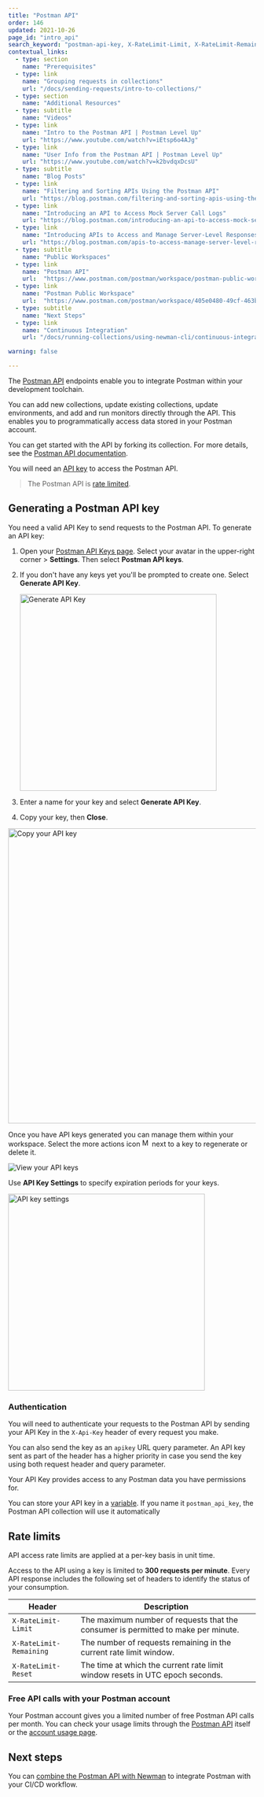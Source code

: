 ```yaml
---
title: "Postman API"
order: 146
updated: 2021-10-26
page_id: "intro_api"
search_keyword: "postman-api-key, X-RateLimit-Limit, X-RateLimit-Remaining, X-RateLimit-Reset"
contextual_links:
  - type: section
    name: "Prerequisites"
  - type: link
    name: "Grouping requests in collections"
    url: "/docs/sending-requests/intro-to-collections/"
  - type: section
    name: "Additional Resources"
  - type: subtitle
    name: "Videos"
  - type: link
    name: "Intro to the Postman API | Postman Level Up"
    url: "https://www.youtube.com/watch?v=iEtsp6o4AJg"
  - type: link
    name: "User Info from the Postman API | Postman Level Up"
    url: "https://www.youtube.com/watch?v=k2bvdqxDcsU"
  - type: subtitle
    name: "Blog Posts"
  - type: link
    name: "Filtering and Sorting APIs Using the Postman API"
    url: "https://blog.postman.com/filtering-and-sorting-apis-using-the-postman-api/"
  - type: link
    name: "Introducing an API to Access Mock Server Call Logs"
    url: "https://blog.postman.com/introducing-an-api-to-access-mock-server-call-logs/"
  - type: link
    name: "Introducing APIs to Access and Manage Server-Level Responses on a Mock Server"
    url: "https://blog.postman.com/apis-to-access-manage-server-level-responses-mock-server/"
  - type: subtitle
    name: "Public Workspaces"
  - type: link
    name: "Postman API"
    url:  "https://www.postman.com/postman/workspace/postman-public-workspace/collection/12959542-c8142d51-e97c-46b6-bd77-52bb66712c9a?ctx=documentation"
  - type: link
    name: "Postman Public Workspace"
    url:  "https://www.postman.com/postman/workspace/405e0480-49cf-463b-8052-6c0d05a8e8f3"
  - type: subtitle
    name: "Next Steps"
  - type: link
    name: "Continuous Integration"
    url: "/docs/running-collections/using-newman-cli/continuous-integration/"

warning: false

---
```


The [Postman API](https://www.postman.com/postman/workspace/postman-public-workspace/documentation/12959542-c8142d51-e97c-46b6-bd77-52bb66712c9a) endpoints enable you to integrate Postman within your development toolchain.

You can add new collections, update existing collections, update environments, and add and run monitors directly through the API. This enables you to programmatically access data stored in your Postman account.

You can get started with the API by forking its collection. For more details, see the [Postman API documentation](https://www.postman.com/postman/workspace/postman-public-workspace/documentation/12959542-c8142d51-e97c-46b6-bd77-52bb66712c9a).

You will need an [API key](#generating-a-postman-api-key) to access the Postman API.

> The Postman API is [rate limited](#rate-limits).

## Generating a Postman API key

You need a valid API Key to send requests to the Postman API. To generate an API key:

1. Open your [Postman API Keys page](https://go.postman.co/settings/me/api-keys). Select your avatar in the upper-right corner > **Settings**. Then select **Postman API keys**.

1. If you don't have any keys yet you'll be prompted to create one. Select __Generate API Key__.

   <img alt="Generate API Key" src="https://assets.postman.com/postman-docs/no-api-keys-generate-v9.0.jpg" width="400px"/>

1. Enter a name for your key and select __Generate API Key__.

1. Copy your key, then __Close__.

<img src="https://assets.postman.com/postman-docs/copy-your-api-key-v9.jpg" alt="Copy your API key" width="600px"/>

Once you have API keys generated you can manage them within your workspace. Select the more actions icon <img alt="More actions icon" src="https://assets.postman.com/postman-docs/icon-more-actions-v9.jpg#icon" width="16px"> next to a key to regenerate or delete it.

<img src="https://assets.postman.com/postman-docs/api-keys-regenerate-delete-v9.jpg" alt="View your API keys"/>

Use __API Key Settings__ to specify expiration periods for your keys.

<img src="https://assets.postman.com/postman-docs/postman-api-key-settings.jpg" width="400px" alt="API key settings"/>

### Authentication

You will need to authenticate your requests to the Postman API by sending your API Key in the `X-Api-Key` header of every request you make.

You can also send the key as an `apikey` URL query parameter. An API key sent as part of the header has a higher priority in case you send the key using both request header and query parameter.

Your API Key provides access to any Postman data you have permissions for.

You can store your API key in a [variable](/docs/sending-requests/variables/). If you name it `postman_api_key`, the Postman API collection will use it automatically

## Rate limits

API access rate limits are applied at a per-key basis in unit time.

Access to the API using a key is limited to **300 requests per minute**. Every API response includes the following set of headers to identify the status of your consumption.

| Header                | Description   |
| ---                   | ---           |
| `X-RateLimit-Limit`   | The maximum number of requests that the consumer is permitted to make per minute. |
| `X-RateLimit-Remaining`| The number of requests remaining in the current rate limit window. |
| `X-RateLimit-Reset`   | The time at which the current rate limit window resets in UTC epoch seconds. |

### Free API calls with your Postman account

Your Postman account gives you a limited number of free Postman API calls per month. You can check your usage limits through the [Postman API](https://www.postman.com/postman/workspace/postman-public-workspace/documentation/12959542-c8142d51-e97c-46b6-bd77-52bb66712c9a) itself or the [account usage page](https://go.pstmn.io/postman-account-limits).

## Next steps

You can [combine the Postman API with Newman](/docs/running-collections/using-newman-cli/continuous-integration/) to integrate Postman with your CI/CD workflow.
